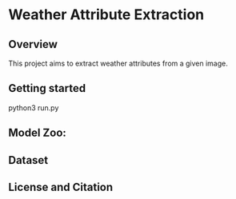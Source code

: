 # Weather Attribute Extraction



## Overview
This project aims to extract weather attributes from a given image.

## Getting started
 python3 run.py


## Model Zoo:


## Dataset


## License and Citation


